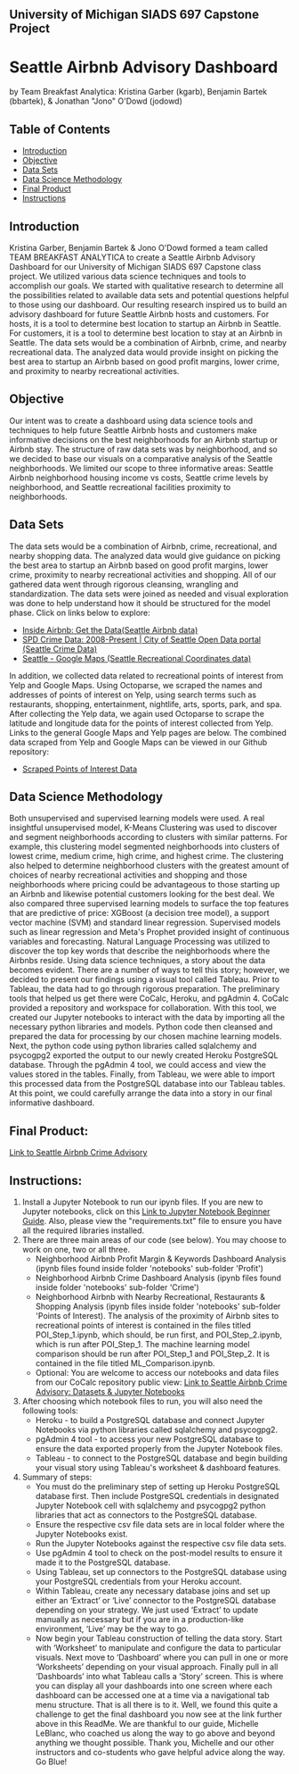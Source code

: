 ## University of Michigan SIADS 697 Capstone Project
# Seattle Airbnb Advisory Dashboard 
by Team Breakfast Analytica: Kristina Garber (kgarb), Benjamin Bartek (bbartek), & Jonathan "Jono" O'Dowd (jodowd)

## Table of Contents
* [Introduction](#introduction)
* [Objective](#objective)
* [Data Sets](#data-sets)
* [Data Science Methodology](#data-science-methodology)
* [Final Product](#final-product)
* [Instructions](#instructions)


## Introduction
Kristina Garber, Benjamin Bartek & Jono O'Dowd formed a team called TEAM BREAKFAST ANALYTICA to create a Seattle Airbnb Advisory Dashboard for our University of Michigan SIADS 697 Capstone class project. We utilized various data science techniques and tools to accomplish our goals. We started with qualitative research to determine all the possibilities related to available data sets and potential questions helpful to those using our dashboard. Our resulting research inspired us to build an advisory dashboard for future Seattle Airbnb hosts and customers. For hosts, it is a tool to determine best location to startup an Airbnb in Seattle. For customers, it is a tool to determine best location to stay at an Airbnb in Seattle. The data sets would be a combination of Airbnb, crime, and nearby recreational data. The analyzed data would provide insight on picking the best area to startup an Airbnb based on good profit margins, lower crime, and proximity to nearby recreational activities. 



## Objective
Our intent was to create a dashboard using data science tools and techniques to help future Seattle Airbnb hosts and customers make informative decisions on the best neighborhoods for an Airbnb startup or Airbnb stay. The structure of raw data sets was by neighborhood, and so we decided to base our visuals on a comparative analysis of the Seattle neighborhoods. We limited our scope to three informative areas: Seattle Airbnb neighborhood housing income vs costs, Seattle crime levels by neighborhood, and Seattle recreational facilities proximity to neighborhoods.

## Data Sets
The data sets would be a combination of Airbnb, crime, recreational, and nearby shopping data. The analyzed data would give guidance on picking the best area to startup an Airbnb based on good profit margins, lower crime, proximity to nearby recreational activities and shopping. All of our gathered data went through rigorous cleansing, wrangling and standardization. The data sets were joined as needed and visual exploration was done to help understand how it should be structured for the model phase. Click on links below to explore:
* [Inside Airbnb: Get the Data(Seattle Airbnb data)](http://insideairbnb.com/get-the-data/)
* [SPD Crime Data: 2008-Present | City of Seattle Open Data portal (Seattle Crime Data)](https://data.seattle.gov/Public-Safety/SPD-Crime-Data-2008-Present/tazs-3rd5/data)
* [Seattle - Google Maps (Seattle Recreational Coordinates data)](https://www.google.com/maps/place/Seattle,+WA/@47.6129428,-122.4824927,11z/data=!3m1!4b1!4m5!3m4!1s0x5490102c93e83355:0x102565466944d59a!8m2!3d47.6062095!4d-122.3320708)

In addition, we collected data related to recreational points of interest from Yelp and Google Maps. Using Octoparse, we scraped the names and addresses of points of interest on Yelp, using search terms such as restaurants, shopping, entertainment, nightlife, arts, sports, park, and spa. After collecting the Yelp data, we again used Octoparse to scrape the latitude and longitude data for the points of interest collected from Yelp. Links to the general Google Maps and Yelp pages are below. The combined data scraped from Yelp and Google Maps can be viewed in our Github repository: 

* [Scraped Points of Interest Data](https://github.com/Team-Breakfast-Analytica/breakfast/blob/main/data/assets/seattle_poi_apr2022_v4.csv)

## Data Science Methodology
Both unsupervised and supervised learning models were used. A real insightful unsupervised model, K-Means Clustering was used to discover and segment neighborhoods according to clusters with similar patterns. For example, this clustering model segmented neighborhoods into clusters of lowest crime, medium crime, high crime, and highest crime. The clustering also helped to determine neighborhood clusters with the greatest amount of choices of nearby recreational activities and shopping and those neighborhoods where pricing could be advantageous to those starting up an Airbnb and likewise potential customers looking for the best deal. We also compared three supervised learning models to surface the top features that are predictive of price: XGBoost (a decision tree model), a support vector machine (SVM) and standard linear regression. Supervised models such as linear regression and Meta's Prophet provided insight of continuous variables and forecasting. Natural Language Processing was utilized to discover the top key words that describe the neighborhoods where the Airbnbs reside.  Using data science techniques, a story about the data becomes evident. There are a number of ways to tell this story; however, we decided to present our findings using a visual tool called Tableau. Prior to Tableau, the data had to go through rigorous preparation. The preliminary tools that helped us get there were CoCalc, Heroku, and pgAdmin 4. CoCalc provided a repository and workspace for collaboration. With this tool, we created our Jupyter notebooks to interact with the data by importing all the necessary python libraries and models.  Python code then cleansed and prepared the data for processing by our chosen machine learning models. Next, the python code using python libraries called sqlalchemy and psycogpg2 exported the output to our newly created Heroku PostgreSQL database.  Through the pgAdmin 4 tool, we could access and view the values stored in the tables. Finally, from Tableau, we were able to import this processed data from the PostgreSQL database into our Tableau tables. At this point, we could carefully arrange the data into a story in our final informative dashboard.

## Final Product: 
[Link to Seattle Airbnb Crime Advisory](https://public.tableau.com/views/Seattle_Airbnb_Advisory_Dashboard/Story-All?:language=en-US&:display_count=n&:origin=viz_share_link) 

## Instructions:

1. Install a Jupyter Notebook to run our ipynb files. If you are new to Jupyter notebooks, click on this [Link to Jupyter Notebook Beginner Guide](https://jupyter-notebook-beginner-guide.readthedocs.io/en/latest/execute.html). Also, please view the "requirements.txt" file to ensure you have all the required libraries installed.
2. There are three main areas of our code (see below). You may choose to work on one, two or all three.
    * Neighborhood Airbnb Profit Margin & Keywords Dashboard Analysis (ipynb files found inside folder 'notebooks' sub-folder 'Profit')
    * Neighborhood Airbnb Crime Dashboard Analysis (ipynb files found inside folder 'notebooks' sub-folder 'Crime')
    * Neighborhood Airbnb with Nearby Recreational, Restaurants & Shopping Analysis (ipynb files inside folder 'notebooks' sub-folder 'Points of Interest). The analysis of the proximity of Airbnb sites to recreational points of interest is contained in the files titled POI_Step_1.ipynb, which should, be run first, and POI_Step_2.ipynb, which is run after POI_Step_1. The machine learning model comparison should be run after POI_Step_1 and POI_Step_2. It is contained in the file titled ML_Comparison.ipynb. 
    * Optional: You are welcome to access our notebooks and data files from our CoCalc repository public view: [Link to Seattle Airbnb Crime Advisory: Datasets & Jupyter Notebooks](https://cocalc.com/share/public_paths/9f5e4e91cd5e0842e82c32209ca40da9b7e1b24f)   
3. After choosing which notebook files to run, you will also need the following tools:
    * Heroku - to build a PostgreSQL database and connect Jupyter Notebooks via python libraries called sqlalchemy and psycogpg2.
    * pgAdmin 4 tool - to access your new PostgreSQL database to ensure the data exported properly from the Jupyter Notebook files.
    * Tableau - to connect to the PostgreSQL database and begin building your visual story using Tableau's worksheet & dashboard features.
4. Summary of steps:
    * You must do the preliminary step of setting up Heroku PostgreSQL database first. Then include PostgreSQL credentials in designated Jupyter Notebook cell with sqlalchemy and psycogpg2 python libraries that act as connectors to the PostgreSQL database.
    * Ensure the respective csv file data sets are in local folder where the Jupyter Notebooks exist.
    * Run the Jupyter Notebooks against the respective csv file data sets.
    * Use pgAdmin 4 tool to check on the post-model results to ensure it made it to the PostgreSQL database.
    * Using Tableau, set up connectors to the PostgreSQL database using your PostgreSQL credentials from your Heroku account.
    * Within Tableau, create any necessary database joins and set up either an ‘Extract’ or ‘Live’ connector to the PostgreSQL database depending on your strategy. We just used ‘Extract’ to update manually as necessary but if you are in a production-like environment, ‘Live’ may be the way to go.
    * Now begin your Tableau construction of telling the data story. Start with ‘Worksheet’ to manipulate and configure the data to particular visuals. Next move to ‘Dashboard’ where you can pull in one or more ‘Worksheets’ depending on your visual approach. Finally pull in all ‘Dashboards’ into what Tableau calls a ‘Story’ screen. This is where you can display all your dashboards into one screen where each dashboard can be accessed one at a time via a navigational tab menu structure. That is all there is to it. Well, we found this quite a challenge to get the final dashboard you now see at the link further above in this ReadMe. We are thankful to our guide, Michelle LeBlanc, who coached us along the way to go above and beyond anything we thought possible. Thank you, Michelle and our other instructors and co-students who gave helpful advice along the way. Go Blue!
